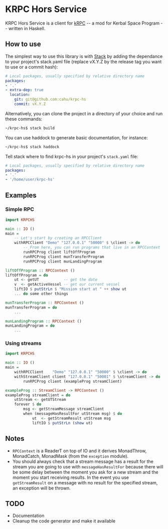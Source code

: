# KRPC Hors Service

KRPC Hors Service is a client for [kRPC](https://github.com/krpc/krpc) -- a mod
for Kerbal Space Program -- written in Haskell.

## How to use

The simplest way to use this library is with
[Stack](http://docs.haskellstack.org) by adding the dependance to your
project's stack.yaml file (replace vX.Y.Z by the release tag you want to use or
a commit hash):

```yaml
# Local packages, usually specified by relative directory name
packages:
- '.'
- extra-dep: true
  location:
    git: git@github.com:cahu/krpc-hs
    commit: vX.Y.Z
```

Alternatively, you can clone the project in a directory of your choice and run
these commands:

``` bash
~/krpc-hs$ stack build
```

You can use haddock to generate basic documentation, for instance:
```bash
~/krpc-hs$ stack haddock
```

Tell stack where to find krpc-hs in your project's `stack.yaml` file:

```yaml
# Local packages, usually specified by relative directory name
packages:
- '.'
- '/home/user/krpc-hs'
```

## Examples

### Simple RPC

```haskell
import KRPCHS

main :: IO ()
main =
    -- Let's start by creating an RPCClient
    withRPCClient "Demo" "127.0.0.1" "50000" $ \client -> do
        -- From here, you can run programs that live in an RPCContext
        runRPCProg client liftOffProgram
        runRPCProg client munTransferProgram
        runRPCProg client munLandingProgram

liftOffProgram :: RPCContext ()
liftOffProgram = do
    ut <- getUT           -- get the date
    v  <- getActiveVessel -- get our current vessel
    liftIO $ putStrLn $ "Mission start at " ++ show ut
    ... do some other things

munTransferProgram :: RPCContext ()
munTransferProgram = do
    ...

munLandingProgram :: RPCContext ()
munLandingProgram = do
    ...
```

### Using streams

```haskell
import KRPCHS

main :: IO ()
main =
    withRPCClient    "Demo" "127.0.0.1" "50000" $ \client -> do
    withStreamClient client "127.0.0.1" "50001" $ \streamClient -> do
        runRPCProg client (exampleProg streamClient)

exampleProg :: StreamClient -> RPCContext ()
exampleProg streamClient = do
    utStream <- getUTStream
    forever $ do
        msg <- getStreamMessage streamClient
        when (messageHasResultFor utStream msg) $ do
            ut  <- getStreamResult utStream msg
            liftIO $ putStrLn (show ut)
```


## Notes

* `RPCContext` is a ReaderT on top of IO and it derives MonadThrow, MonadCatch, MonadMask (from the `exception` module).
* You should always check that a stream message has a result for the stream you are going to use with `messageHasResultFor` because there will be some delay between the moment you ask for a new stream and the moment you start receiving results. In the event you use `getStreamResult` on a message with no result for the specified stream, an exception will be thrown.

## TODO

* Documentation
* Cleanup the code generator and make it available
